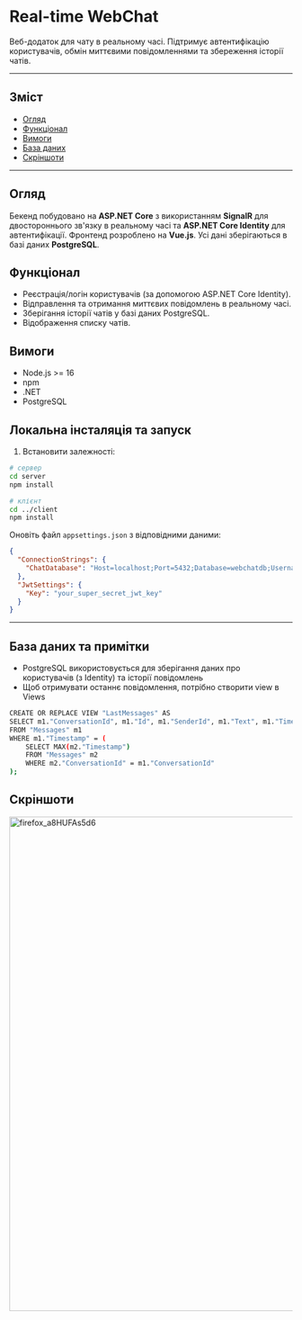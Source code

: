 # Real-time WebChat

Веб-додаток для чату в реальному часі. Підтримує автентифікацію користувачів, обмін миттєвими повідомленнями та збереження історії чатів.

---

## Зміст
- [Огляд](#огляд)
- [Функціонал](#функціонал)
- [Вимоги](#вимоги)
- [База даних](#база-даних-та-примітки)
- [Скріншоти](#скріншоти)


---

## Огляд
Бекенд побудовано на **ASP.NET Core** з використанням **SignalR** для двостороннього зв'язку в реальному часі та **ASP.NET Core Identity** для автентифікації. Фронтенд розроблено на **Vue.js**. Усі дані зберігаються в базі даних **PostgreSQL**.

## Функціонал
- Реєстрація/логін користувачів (за допомогою ASP.NET Core Identity).
- Відправлення та отримання миттєвих повідомлень в реальному часі.
- Зберігання історії чатів у базі даних PostgreSQL.
- Відображення списку чатів.



## Вимоги
- Node.js >= 16  
- npm 
- .NET  
- PostgreSQL

## Локальна інсталяція та запуск
1. Встановити залежності:
```bash
# сервер
cd server
npm install

# клієнт
cd ../client
npm install
```
Оновіть файл `appsettings.json` з відповідними даними:
```json
{
  "ConnectionStrings": {
    "ChatDatabase": "Host=localhost;Port=5432;Database=webchatdb;Username=your_user;Password=your_password"
  },
  "JwtSettings": {
    "Key": "your_super_secret_jwt_key"
  }
}
```
---

## База даних та примітки
- PostgreSQL використовується для зберігання даних про користувачів (з Identity) та історії повідомлень
- Щоб отримувати останнє повідомлення, потрібно створити view в Views
```bash
CREATE OR REPLACE VIEW "LastMessages" AS
SELECT m1."ConversationId", m1."Id", m1."SenderId", m1."Text", m1."Timestamp"
FROM "Messages" m1
WHERE m1."Timestamp" = (
    SELECT MAX(m2."Timestamp")
    FROM "Messages" m2
    WHERE m2."ConversationId" = m1."ConversationId"
);
``` 

## Скріншоти

<img width="1905" height="879" alt="firefox_a8HUFAs5d6" src="https://github.com/user-attachments/assets/bc02af67-5483-45a1-9ea9-000fa7c095f2" />

